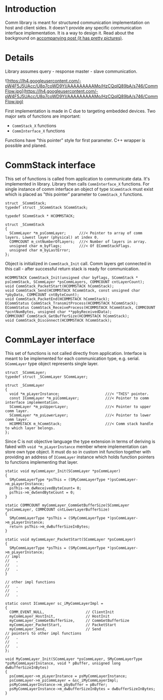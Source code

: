 # Introduction #

Comm library is meant for structured communication implementation on host and client sides. It doesn't provide any specific communication interface implementation. It is a way to design it. Read about the background on [accompanying post (it has pretty pictures)](http://searchingforbit.blogspot.com/2014/07/communication-with-embedded-devices.html).

# Details #

Library assumes query - response master - slave communication.

![https://lh4.googleusercontent.com/-pW4F5J5UAcc/U8p7coWD9YI/AAAAAAAAAMo/HzCQqIQ89bA/s746/CommFlow.jpg](https://lh4.googleusercontent.com/-pW4F5J5UAcc/U8p7coWD9YI/AAAAAAAAAMo/HzCQqIQ89bA/s746/CommFlow.jpg)

First implementation is made in C due to targeting embedded devices. Two major sets of functions are important:
  * `CommStack_X` functions
  * `CommInterface_X` functions

Functions have "this pointer" style for first parameter. C++ wrapper is possible and planed.

# CommStack interface #

This set of functions is called from application to communicate data. It's implemented in library. Library then calls `CommInterface_X` functions. For single instance of comm interface an object of type `SCommStack` must exist which is placed as "this pointer" parameter to `CommStack_X` functions.

```
struct _SCommStack;
typedef struct _SCommStack SCommStack;

typedef SCommStack * HCOMMSTACK;

struct _SCommStack
{
  SCommLayer *m_psCommLayer;      ///< Pointer to array of comm layers. Lowest layer (physical) at index 0.
  COMMCOUNT m_cntNumberOfLayers;  ///< Number of layers in array.
  unsigned char m_byFlags;        ///< Of ECommStackFlags.
  unsigned char m_byLastError;
};
```

Object is initialized in `CommStack_Init` call. Comm layers get connected in this call - after successful return stack is ready for communication.

```
HCOMMSTACK CommStack_Init(unsigned char byFlags, SCommStack * psCommStack, SCommLayer *psCommLayers, COMMCOUNT cntLayerCount);
void CommStack_PacketStart(HCOMMSTACK hCommStack);
void CommStack_Send(HCOMMSTACK hCommStack, const unsigned char *pbyData, COMMCOUNT cntByteCount);
void CommStack_PacketEnd(HCOMMSTACK hCommStack);
ECommStatus CommStack_TransmitProcess(HCOMMSTACK hCommStack);
ECommStatus CommStack_ReceiveProcess(HCOMMSTACK hCommStack, COMMCOUNT *pcntNumBytes, unsigned char **ppbyReceivedData);
COMMCOUNT CommStack_GetBufferSize(HCOMMSTACK hCommStack);
void CommStack_Disconnect(HCOMMSTACK hCommStack);

```

# CommLayer interface #

This set of functions is not called directly from application. Interface is meant to be implemented for each communication type, e.g. serial. `SCommLayer` type object represents single layer.
```
struct _SCommLayer;
typedef struct _SCommLayer SCommLayer;

struct _SCommLayer
{
  void *m_pLayerInstance;                     ///< "THIS" pointer.
  const ICommLayer *m_piCommLayer;            ///< Pointer to comm interface implementation.
  SCommLayer *m_psUpperLayer;                 ///< Pointer to upper comm layer.
  SCommLayer *m_psLowerLayer;                 ///< Pointer to lower comm layer.
  HCOMMSTACK m_hCommStack;                    ///< Comm stack handle to which layer belongs.
};
```
Since C is not objective language the type extension in terms of deriving is faked with `void *m_pLayerInstance` member where implementation can store own type object. It must do so in custom init function together with providing an address of `ICommLayer` instance which holds function pointers to functions implementing that layer.

```
static void myCommLayer_Init(SCommLayer *psCommLayer)
{
  SMyCommLayerType *psThis = (SMyCommLayerType *)psCommLayer->m_pLayerInstance;
  psThis->m_dwReceivedByteCount= 0;
  psThis->m_dwSendByteCount = 0;
}

static COMMCOUNT myCommLayer_CommGetBufferSize(SCommLayer *psCommLayer, COMMCOUNT cntLowerLayerBufferSize)
{
  SMyCommLayerType *psThis = (SMyCommLayerType *)psCommLayer->m_pLayerInstance;
  return psThis->m_dwBufferSizeInBytes;
}

static void myCommLayer_PacketStart(SCommLayer *psCommLayer)
{
  SMyCommLayerType *psThis = (SMyCommLayerType *)psCommLayer->m_pLayerInstance;
// impl
//   .
//   .
//   .
}

// other impl functions
//   .
//   .
//   .

static const ICommLayer sc_iMyCommLayerImpl =
{
  COMM_EVENT_NULL,                   // ClientInit
  myCommLayer_HostInit,              // HostInit
  myCommLayer_CommGetBufferSize,     // CommGetBufferSize
  myCommLayer_PacketStart,           // PacketStart
  myCommLayer_Send,                  // Send
// pointers to other impl functions
//   .
//   .
//   .
};

void MyCommLayer_Init(SCommLayer *psCommLayer, SMyCommLayerType *psMyCommLayerInstance, void * pBuffer, unsigned long dwBufferSizeInBytes)
{
  psCommLayer->m_pLayerInstance = psMyCommLayerInstance;
  psCommLayer->m_piCommLayer = &sc_iMyCommLayerImpl;
  psMyCommLayerInstance->m_pbyBuffer = pBuffer;
  psMyCommLayerInstance->m_dwBufferSizeInBytes = dwBufferSizeInBytes;
}
```